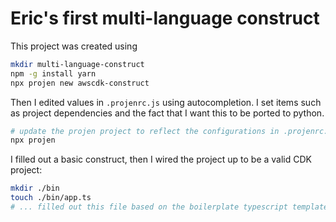 # Eric's first multi-language construct

This project was created using

```bash
mkdir multi-language-construct
npm -g install yarn
npx projen new awscdk-construct
```

Then I edited values in `.projenrc.js` using autocompletion. I set items such as project
dependencies and the fact that I want this to be ported to python.

```bash
# update the projen project to reflect the configurations in .projenrc.js
npx projen
```

I filled out a basic construct, then I wired the project up to be a valid CDK project:

```bash
mkdir ./bin
touch ./bin/app.ts
# ... filled out this file based on the boilerplate typescript template
```
